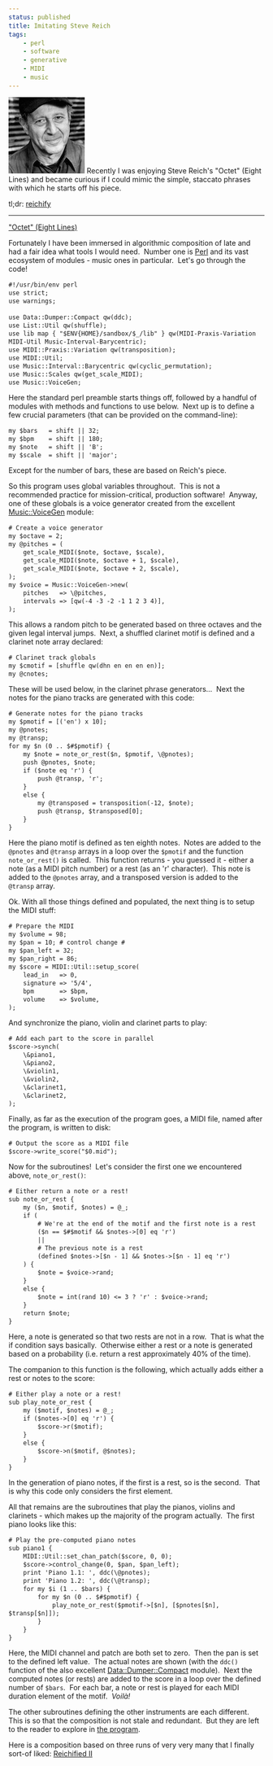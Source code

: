```yaml
---
status: published
title: Imitating Steve Reich
tags:
    - perl
    - software
    - generative
    - MIDI
    - music
---
```


![](Steve-Reich.jpg)
Recently I was enjoying Steve Reich's "Octet" (Eight Lines) and became curious if I could mimic the simple, staccato phrases with which he starts off his piece.

tl;dr: [reichify](https://github.com/ology/Music/blob/master/reichify)

---

["Octet" (Eight Lines)](https://www.youtube.com/watch?v=WgzQcDrX86M)

Fortunately I have been immersed in algorithmic composition of late and had a fair idea what tools I would need.  Number one is [Perl](https://www.perl.org/) and its vast ecosystem of modules - music ones in particular.  Let's go through the code!

    #!/usr/bin/env perl
    use strict;
    use warnings;

    use Data::Dumper::Compact qw(ddc);
    use List::Util qw(shuffle);
    use lib map { "$ENV{HOME}/sandbox/$_/lib" } qw(MIDI-Praxis-Variation MIDI-Util Music-Interval-Barycentric);
    use MIDI::Praxis::Variation qw(transposition);
    use MIDI::Util;
    use Music::Interval::Barycentric qw(cyclic_permutation);
    use Music::Scales qw(get_scale_MIDI);
    use Music::VoiceGen;

Here the standard perl preamble starts things off, followed by a handful of modules with methods and functions to use below.  Next up is to define a few crucial parameters (that can be provided on the command-line):

    my $bars   = shift || 32;
    my $bpm    = shift || 180;
    my $note   = shift || 'B';
    my $scale  = shift || 'major';

Except for the number of bars, these are based on Reich's piece.

So this program uses global variables throughout.  This is not a recommended practice for mission-critical, production software!  Anyway, one of these globals is a voice generator created from the excellent [Music::VoiceGen](https://metacpan.org/pod/Music::VoiceGen) module:

    # Create a voice generator
    my $octave = 2;
    my @pitches = (
        get_scale_MIDI($note, $octave, $scale),
        get_scale_MIDI($note, $octave + 1, $scale),
        get_scale_MIDI($note, $octave + 2, $scale),
    );
    my $voice = Music::VoiceGen->new(
        pitches   => \@pitches,
        intervals => [qw(-4 -3 -2 -1 1 2 3 4)],
    );

This allows a random pitch to be generated based on three octaves and the given legal interval jumps.  Next, a shuffled clarinet motif is defined and a clarinet note array declared:

    # Clarinet track globals
    my $cmotif = [shuffle qw(dhn en en en en)];
    my @cnotes;

These will be used below, in the clarinet phrase generators...  Next the notes for the piano tracks are generated with this code:

    # Generate notes for the piano tracks
    my $pmotif = [('en') x 10];
    my @pnotes;
    my @transp;
    for my $n (0 .. $#$pmotif) {
        my $note = note_or_rest($n, $pmotif, \@pnotes);
        push @pnotes, $note;
        if ($note eq 'r') {
            push @transp, 'r';
        }
        else {
            my @transposed = transposition(-12, $note);
            push @transp, $transposed[0];
        }
    }

Here the piano motif is defined as ten eighth notes.  Notes are added to the `@pnotes` and `@transp` arrays in a loop over the `$pmotif` and the function `note_or_rest()` is called.  This function returns - you guessed it - either a note (as a MIDI pitch number) or a rest (as an 'r' character).  This note is added to the `@pnotes` array, and a transposed version is added to the `@transp` array.

Ok. With all those things defined and populated, the next thing is to setup the MIDI stuff:

    # Prepare the MIDI
    my $volume = 98;
    my $pan = 10; # control change #
    my $pan_left = 32;
    my $pan_right = 86;
    my $score = MIDI::Util::setup_score(
        lead_in   => 0,
        signature => '5/4',
        bpm       => $bpm,
        volume    => $volume,
    );

And synchronize the piano, violin and clarinet parts to play:

    # Add each part to the score in parallel
    $score->synch(
        \&piano1,
        \&piano2,
        \&violin1,
        \&violin2,
        \&clarinet1,
        \&clarinet2,
    );

Finally, as far as the execution of the program goes, a MIDI file, named after the program, is written to disk:

    # Output the score as a MIDI file
    $score->write_score("$0.mid");

Now for the subroutines!  Let's consider the first one we encountered above, `note_or_rest()`:

    # Either return a note or a rest!
    sub note_or_rest {
        my ($n, $motif, $notes) = @_;
        if (
            # We're at the end of the motif and the first note is a rest
            ($n == $#$motif && $notes->[0] eq 'r')
            ||
            # The previous note is a rest
            (defined $notes->[$n - 1] && $notes->[$n - 1] eq 'r')
        ) {
            $note = $voice->rand;
        }
        else {
            $note = int(rand 10) <= 3 ? 'r' : $voice->rand;
        }
        return $note;
    }

Here, a note is generated so that two rests are not in a row.  That is what the if condition says basically.  Otherwise either a rest or a note is generated based on a probability (i.e. return a rest approximately 40% of the time).

The companion to this function is the following, which actually adds either a rest or notes to the score:

    # Either play a note or a rest!
    sub play_note_or_rest {
        my ($motif, $notes) = @_;
        if ($notes->[0] eq 'r') {
            $score->r($motif);
        }
        else {
            $score->n($motif, @$notes);
        }
    }

In the generation of piano notes, if the first is a rest, so is the second.  That is why this code only considers the first element.

All that remains are the subroutines that play the pianos, violins and clarinets - which makes up the majority of the program actually.  The first piano looks like this:

    # Play the pre-computed piano notes
    sub piano1 {
        MIDI::Util::set_chan_patch($score, 0, 0);
        $score->control_change(0, $pan, $pan_left);
        print 'Piano 1.1: ', ddc(\@pnotes);
        print 'Piano 1.2: ', ddc(\@transp);
        for my $i (1 .. $bars) {
            for my $n (0 .. $#$pmotif) {
                play_note_or_rest($pmotif->[$n], [$pnotes[$n], $transp[$n]]);
            }
        }
    }

Here, the MIDI channel and patch are both set to zero.  Then the pan is set to the defined left value.  The actual notes are shown (with the `ddc()` function of the also excellent [Data::Dumper::Compact](https://metacpan.org/pod/Data::Dumper::Compact) module).  Next the computed notes (or rests) are added to the score in a loop over the defined number of `$bars`.  For each bar, a note or rest is played for each MIDI duration element of the motif.  *Voilà!*

The other subroutines defining the other instruments are each different.  This is so that the composition is not stale and redundant.  But they are left to the reader to explore in [the program](https://github.com/ology/Music/blob/master/reichify).

Here is a composition based on three runs of very very many that I finally sort-of liked: [Reichified II](Reichifed-IV.mp3)

